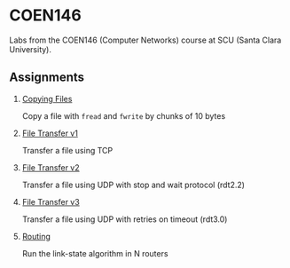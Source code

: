 # COEN146

Labs from the COEN146 (Computer Networks) course at SCU (Santa Clara University).

## Assignments

1. [Copying Files](lab1)

    Copy a file with `fread` and `fwrite` by chunks of 10 bytes

2. [File Transfer v1](lab2)

    Transfer a file using TCP

3. [File Transfer v2](lab3)

    Transfer a file using UDP with stop and wait protocol (rdt2.2)

4. [File Transfer v3](lab4)

    Transfer a file using UDP with retries on timeout (rdt3.0)

5. [Routing](lab5)

    Run the link-state algorithm in N routers
